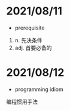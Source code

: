 <!--
 * @Author: peng.xie
 * @Email: peng.xie@thundersoft.com
 * @Date: 2021-08-11 21:57:38
 * @LastEditTime: 2021-08-12 23:10:27
 * @Description: Modify here please
-->
# 2021/08/11

- prerequisite

1. n. 先决条件
2. adj. 首要必备的

# 2021/08/12

- programming idiom

编程惯用手法